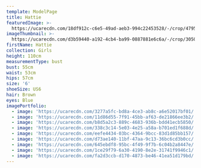 ```yaml
---
template: ModelPage
title: Hattie
featuredImage: >-
  https://ucarecdn.com/18df912c-c6e5-49ad-aeb3-994c22453528/-/crop/4795x2190/0,0/-/preview/
imageThumbnail: >-
  https://ucarecdn.com/d3b59440-a192-4cb4-ba99-0887881e6c6a/-/crop/3050x4479/0,0/-/preview/
firstName: Hattie
collection: Girls
height: 110cm
measurementType: bust
bust: 55cm
waist: 53cm
hips: 57cm
size: '6'
shoeSize: US6
hair: Brown
eyes: Blue
imagePortfolio:
  - image: 'https://ucarecdn.com/3277a5fc-bd8a-4ce3-ab8c-a6e52017bf01/'
  - image: 'https://ucarecdn.com/11d86d55-7f91-45bb-af63-de21866ee3b2/'
  - image: 'https://ucarecdn.com/b8d5a2c3-889c-4683-936b-bdd41ecb5850/'
  - image: 'https://ucarecdn.com/338c3c14-5e03-4e25-a58a-b701ed1f688d/'
  - image: 'https://ucarecdn.com/eefe4434-03bc-4364-9bcc-83d1d85bb157/'
  - image: 'https://ucarecdn.com/d73ae140-11bf-47aa-9c13-36bc6cd3b0cc/'
  - image: 'https://ucarecdn.com/645ebdf8-95bc-4f49-9f7b-6c04b2a8447e/'
  - image: 'https://ucarecdn.com/1ce29f79-6a30-4190-8e2e-31741f9946c1/'
  - image: 'https://ucarecdn.com/fa2d3ccb-d170-4873-be46-41ea51d179bd/'
---
```


